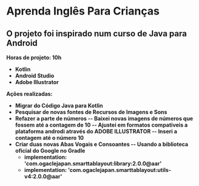 # Aprenda Inglês Para Crianças

## O projeto foi inspirado num curso de Java para Android

<b>Horas de projeto:<b> 10h
 - Kotlin
 - Android Studio
 - Adobe Illustrator

Ações realizadas: 
  - Migrar do Código Java para Kotlin
  - Pesquisar de novas fontes de Recursos de Imagens e Sons
  - Refazer a parte de números
      -- Baixei novas imagens de números que fossem até a contagem de 10
      -- Ajustei em formatos compativeis a plataforma androdi através do ADOBE ILLUSTRATOR
      -- Inseri a contagem até o número 10
  - Criar duas novas Abas Vogais e Consoantes
      -- Usando a biblioteca oficial do Google no Gradle
       <ul>
           <li> implementation: 'com.ogaclejapan.smarttablayout:library:2.0.0@aar' </li>
           <li> implementation: 'com.ogaclejapan.smarttablayout:utils-v4:2.0.0@aar' </li>
       </ul>
        
